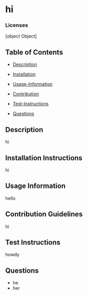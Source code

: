 # hi

### Licenses
[object Object]

## Table of Contents
* [Description](#description)

* [Installation](#installation-instructions)

* [Usage-Information](#usage-information)

* [Contribution](#contribution-guidelines)

* [Test-Instructions](#test-instructions)

* [Questions](#questions)

## Description
hi

## Installation Instructions
hi

## Usage Information
hello

## Contribution Guidelines
hi

## Test Instructions
howdy

## Questions 

* he
* her